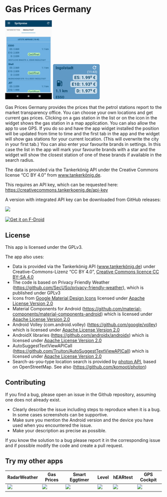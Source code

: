 # Gas Prices Germany

<img src="fastlane/metadata/android/en-US/images/phoneScreenshots/1.png" width="150"/> <img src="fastlane/metadata/android/en-US/images/phoneScreenshots/2.png" width="150"/> 

Gas Prices Germany provides the prices that the petrol stations report to the market transparency office.
You can choose your own locations and get current gas prices.
Clicking on a gas station in the list or on the icon in the widget shows the gas station in a map application.
You can also allow the app to use GPS. If you do so and have the app widget installed the position will be updated 
from time to time and the first tab in the app and the widget will show gas stations for your current location.
(This will overwrite the city in your first tab.)
You can also enter your favourite brands in settings. In this case the list in the app will mark your favourite brands
with a star and the widget will show the closest station of one of these brands if available in the search radius.

The data is provided via the Tankerkönig API under the Creative Commons license “CC BY 4.0” from www.tankerkönig.de.

This requires an API key, which can be requested here: https://creativecommons.tankerkoenig.de/api-key

A version with integrated API key can be downloaded from GitHub releases:

<a href="https://github.com/woheller69/spritpreise/releases/download/V1.2/Spritpreise_V1.2.apk"><img src="https://custom-icon-badges.herokuapp.com/badge/-Download-blue?style=for-the-badge&logo=download&logoColor=white%20%27Download%27" height="60" ></a>

<a href="https://f-droid.org/packages/org.woheller69.spritpreise"><img alt="Get it on F-Droid" src="https://fdroid.gitlab.io/artwork/badge/get-it-on.png" height="100"></a>


## License

This app is licensed under the GPLv3.

The app also uses:
- Data is provided via the Tankerkönig API (www.tankerkönig.de) under Creative-Commons-Lizenz “CC BY 4.0”, <a href='http://creativecommons.org/licenses/by-sa/4.0/'>Creative Commons licence CC BY-SA 4.0</a>
- The code is based on Privacy Friendly Weather (https://github.com/SecUSo/privacy-friendly-weather), which is published under GPLv3
- Icons from [Google Material Design Icons](https://material.io/resources/icons/) licensed under <a href='http://www.apache.org/licenses/LICENSE-2.0'>Apache License Version 2.0</a>
- Material Components for Android (https://github.com/material-components/material-components-android) which is licensed under <a href='https://github.com/material-components/material-components-android/blob/master/LICENSE'>Apache License Version 2.0</a>
- Android Volley (com.android.volley) (https://github.com/google/volley) which is licensed under <a href='https://github.com/google/volley/blob/master/LICENSE'>Apache License Version 2.0</a>
- AndroidX libraries (https://github.com/androidx/androidx) which is licensed under <a href='https://github.com/androidx/androidx/blob/androidx-main/LICENSE.txt'>Apache License Version 2.0</a>
- AutoSuggestTextViewAPICall (https://github.com/Truiton/AutoSuggestTextViewAPICall) which is licensed under <a href='https://github.com/Truiton/AutoSuggestTextViewAPICall/blob/master/LICENSE'>Apache License Version 2.0</a>
- Search-as-you-type location search is provided by [photon API](https://photon.komoot.io), based on OpenStreetMap. See also (https://github.com/komoot/photon)

## Contributing

If you find a bug, please open an issue in the Github repository, assuming one does not already exist.
  - Clearly describe the issue including steps to reproduce when it is a bug. In some cases screenshots can be supportive.
  - Make sure you mention the Android version and the device you have used when you encountered the issue.
  - Make your description as precise as possible.

If you know the solution to a bug please report it in the corresponding issue and if possible modify the code and create a pull request.

## Try my other apps

| RadarWeather | Gas Prices | Smart Eggtimer | Level | hEARtest | GPS Cockpit |
| ------- | --- | --- |--- | --- | --- |
| [<img src="https://github.com/woheller69/weather/blob/main/fastlane/metadata/android/en-US/images/icon.png" height="80">](https://f-droid.org/packages/org.woheller69.weather/)| [<img src="https://github.com/woheller69/spritpreise/blob/main/fastlane/metadata/android/en-US/images/icon.png" height="80">](https://f-droid.org/packages/org.woheller69.spritpreise/) | [<img src="https://github.com/woheller69/eggtimer/blob/main/fastlane/metadata/android/en-US/images/icon.png" height="80">](https://f-droid.org/packages/org.woheller69.eggtimer/) | [<img src="https://github.com/woheller69/Level/blob/master/fastlane/metadata/android/en-US/images/icon.png" height="80">](https://f-droid.org/packages/org.woheller69.level/) | [<img src="https://github.com/woheller69/audiometry/blob/new/fastlane/metadata/android/en-US/images/icon.png" height="80">](https://f-droid.org/packages/org.woheller69.audiometry/) | [<img src="https://github.com/woheller69/gpscockpit/blob/master/fastlane/metadata/android/en-US/images/icon.png" height="80">](https://f-droid.org/packages/org.woheller69.gpscockpit/) |